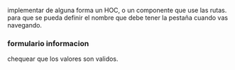 implementar de alguna forma un HOC, o un componente que use las rutas.
para que se pueda definir el nombre que debe tener la pestaña cuando vas navegando.

### formulario informacion

chequear que los valores son validos.
